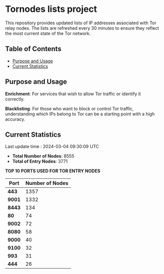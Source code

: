 # Tornodes lists project

This repository provides updated lists of IP addresses associated with Tor relay nodes. The lists are refreshed every 30 minutes to ensure they reflect the most current state of the Tor network.

## Table of Contents

- [Purpose and Usage](#purpose-and-usage)
- [Current Statistics](#current-statistics)


## Purpose and Usage

**Enrichment**: For services that wish to allow Tor traffic or identify it correctly.

**Blacklisting**: For those who want to block or control Tor traffic, understanding which IPs belong to Tor can be a starting point with a high accuracy.

## Current Statistics

Last update time : 2024-03-04 09:30:09 UTC

- **Total Number of Nodes**: 8555
- **Total of Entry Nodes**: 3771

**TOP 10 PORTS USED FOR TOR ENTRY NODES**

| **Port** | **Number of Nodes** |
|------|-----------------|
| **443**   | 1357  |
| **9001**   | 1332  |
| **8443**   | 134  |
| **80**   | 74  |
| **9002**   | 72  |
| **8080**   | 58  |
| **9000**   | 40  |
| **9100**   | 32  |
| **993**   | 31  |
| **444**   | 26  |

